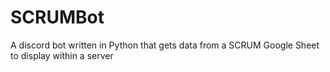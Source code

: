 # SCRUMBot
A discord bot written in Python that gets data from a SCRUM Google Sheet to display within a server
